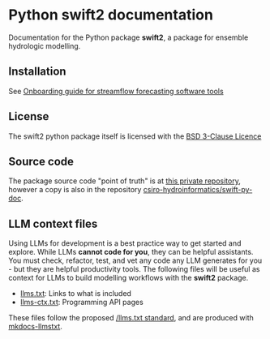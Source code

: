 # Python swift2 documentation

Documentation for the Python package **swift2**, a package for ensemble hydrologic modelling.

## Installation

See [Onboarding guide for streamflow forecasting software tools](https://csiro-hydroinformatics.github.io/streamflow-forecasting-tools-onboard)

## License

The swift2 python package itself is licensed with the [BSD 3-Clause Licence](./license.md)

## Source code

The package source code "point of truth" is at [this private repository](https://bitbucket.csiro.au/projects/SF/repos/swift/browse/bindings/python/swift2?at=refs%2Fheads%2Ftesting), however a copy is also in the repository [csiro-hydroinformatics/swift-py-doc](https://github.com/csiro-hydroinformatics/swift-py-doc/).

## LLM context files

Using LLMs for development is a best practice way to get started and explore. While LLMs **cannot code for you**, they can be helpful assistants. You must check, refactor, test, and vet any code any LLM generates for you - but they are helpful productivity tools. The following files will be useful as context for LLMs to build modelling workflows with the **swift2** package.

<!-- - [llms.txt](https://csiro-hydroinformatics.github.io/swift-py-doc/llms.txt): Links to what is included
- [llms-ctx.txt](https://csiro-hydroinformatics.github.io/swift-py-doc/llms-ctx.txt): Programming API pages -->

- [llms.txt](./llms.txt): Links to what is included
- [llms-ctx.txt](./llms-ctx.txt): Programming API pages

These files follow the proposed [/llms.txt standard](https://llmstxt.org), and are produced with [mkdocs-llmstxt](https://pawamoy.github.io/mkdocs-llmstxt/).
